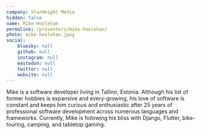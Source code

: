 ```yaml
---
company: StarHeight Media
hidden: false
name: Mike Hoolehan
permalink: /presenters/mike-hoolehan/
photo: mike-hoolehan.jpeg
social:
    bluesky: null
    github: null
    instagram: null
    mastodon: null
    twitter: null
    website: null
---
```


Mike is a software developer living in Tallinn, Estonia. Although his list of former hobbies is expansive and every-growing, his love of software is constant and keeps him curious and enthusiastic after 25 years of professional software development across numerous languages and frameworks. Currently, Mike is following his bliss with Django, Flutter, bike-touring, camping, and tabletop gaming.
